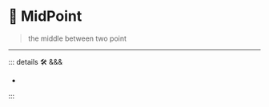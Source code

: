 
# 🔻 <via>MidPoint</via>
>
> the middle between two point

---

<!-- =================================================== -->
<!-- =================================================== -->
<!-- =================================================== -->
<!-- =================================================== -->
<!-- =================================================== -->
::: details 🛠 <dev>&&&</dev>

-

:::
